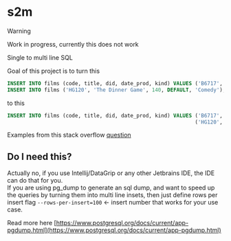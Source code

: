 # s2m

> [!WARNING]
> Work in progress, currently this does not work

Single to multi line SQL

Goal of this project is to turn this

```sql
INSERT INTO films (code, title, did, date_prod, kind) VALUES ('B6717', 'Tampopo', 110, '1985-02-10', 'Comedy');
INSERT INTO films ('HG120', 'The Dinner Game', 140, DEFAULT, 'Comedy');
```

to this

```sql
INSERT INTO films (code, title, did, date_prod, kind) VALUES ('B6717', 'Tampopo', 110, '1985-02-10', 'Comedy'),
                                                             ('HG120', 'The Dinner Game', 140, DEFAULT, 'Comedy');
```

Examples from this stack overflow [question](https://stackoverflow.com/a/28168010)

## Do I need this?

Actually no, if you use Intellij/DataGrip or any other Jetbrains IDE, the IDE can do that for you.  
If you are using pg_dump to generate an sql dump, and want to speed up the queries by turning them into multi line insets, then just define rows per insert flag `--rows-per-insert=100` <- insert number that works for your use case.

Read more here [https://www.postgresql.org/docs/current/app-pgdump.html](https://www.postgresql.org/docs/current/app-pgdump.html)
